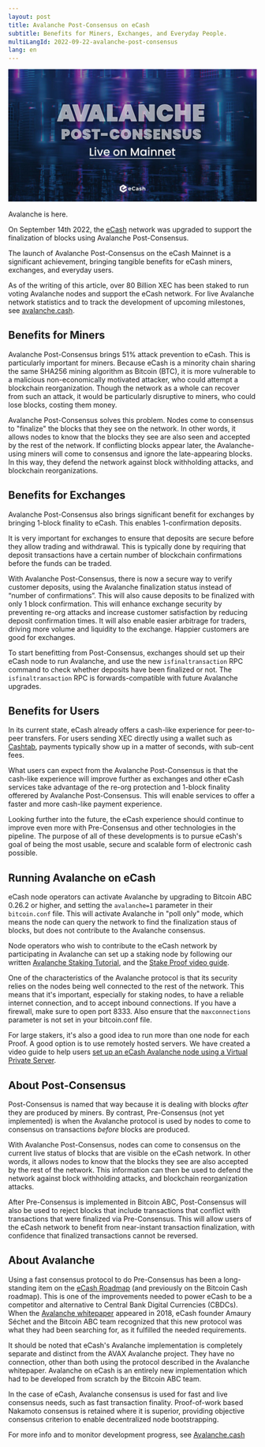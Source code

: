 ```yaml
---
layout: post
title: Avalanche Post-Consensus on eCash
subtitle: Benefits for Miners, Exchanges, and Everyday People.
multiLangId: 2022-09-22-avalanche-post-consensus
lang: en
---
```


![Avalanche Live on Mainnet](/img/avalanche-live.jpg)

Avalanche is here.

On September 14th 2022, the [eCash](https://e.cash) network was upgraded to support the finalization of blocks
using Avalanche Post-Consensus.

The launch of Avalanche Post-Consensus on the eCash Mainnet is a significant achievement, bringing tangible
benefits for eCash miners, exchanges, and everyday users.

As of the writing of this article, over 80 Billion XEC has been staked to run voting Avalanche nodes and support
the eCash network. For live Avalanche network statistics and to track the development of upcoming milestones,
see [avalanche.cash](https://avalanche.cash/).

## Benefits for Miners

Avalanche Post-Consensus brings 51% attack prevention to eCash. This is particularly important for miners.
Because eCash is a minority chain sharing the same SHA256 mining algorithm as Bitcoin (BTC), it is more
vulnerable to a malicious non-economically motivated attacker, who could attempt a blockchain reorganization.
Though the network as a whole can recover from such an attack, it would be particularly disruptive to miners,
who could lose blocks, costing them money.

Avalanche Post-Consensus solves this problem. Nodes come to consensus to "finalize" the blocks that they see
on the network. In other words, it allows nodes to know that the blocks they see are also seen and accepted by
the rest of the network.  If conflicting blocks appear later, the Avalanche-using miners will come to consensus
and ignore the late-appearing blocks. In this way, they defend the network against block withholding attacks,
and blockchain reorganizations.

## Benefits for Exchanges

Avalanche Post-Consensus also brings significant benefit for exchanges by bringing 1-block finality to eCash.
This enables 1-confirmation deposits.

It is very important for exchanges to ensure that deposits are secure before they allow trading and withdrawal.
This is typically done by requiring that deposit transactions have a certain number of blockchain confirmations
before the funds can be traded.

With Avalanche Post-Consensus, there is now a secure way to verify customer deposits, using the Avalanche
finalization status instead of “number of confirmations”. This will also cause deposits to be finalized with only
1 block confirmation. This will enhance exchange security by preventing re-org attacks and increase customer
satisfaction by reducing deposit confirmation times. It will also enable easier arbitrage for traders,
driving more volume and liquidity to the exchange. Happier customers are good for exchanges.

To start benefitting from Post-Consensus, exchanges should set up their eCash node to run Avalanche, and use the
new `isfinaltransaction` RPC command to check whether deposits have been finalized or not. The `isfinaltransaction`
RPC is forwards-compatible with future Avalanche upgrades.

## Benefits for Users

In its current state, eCash already offers a cash-like experience for peer-to-peer transfers. For users sending
XEC directly using a wallet such as [Cashtab](https://cashtab.com/), payments typically show up in a matter of
seconds, with sub-cent fees.

What users can expect from the Avalanche Post-Consensus is that the cash-like experience will improve further
as exchanges and other eCash services take advantage of the re-org protection and 1-block finality offerered
by Avalanche Post-Consensus. This will enable services to offer a faster and more cash-like payment experience.

Looking further into the future, the eCash experience should continue to improve even more with Pre-Consensus
and other technologies in the pipeline. The purpose of all of these developments is to pursue eCash's goal
of being the most usable, secure and scalable form of electronic cash possible.

## Running Avalanche on eCash

eCash node operators can activate Avalanche by upgrading to Bitcoin ABC 0.26.2 or higher, and setting the
`avalanche=1` parameter in their `bitcoin.conf` file. This will activate Avalanche in "poll only" mode, which 
means the node can query the network to find the finalization staus of blocks, but does not contribute to the
Avalanche consensus.

Node operators who wish to contribute to the eCash network by participating in Avalanche can set up a staking node
by following our written [Avalanche Staking Tutorial](/2022-09-07-avalanche-staking-tutorial/), and the
[Stake Proof video guide](https://youtu.be/3k5M4k8OF-I).

One of the characteristics of the Avalanche protocol is that its security relies on the nodes being well connected
to the rest of the network. This means that it's important, especially for staking nodes, to have a reliable
internet connection, and to accept inbound connections. If you have a firewall, make sure to open port 8333.
Also ensure that the `maxconnections` parameter is not set in your bitcoin.conf file.

For large stakers, it's also a good idea to run more than one node for each Proof. A good option is to use remotely
hosted servers. We have created a video guide to help users [set up an eCash Avalanche node using a Virtual Private Server](https://youtu.be/ls88OH3eGwQ). 

## About Post-Consensus

Post-Consensus is named that way because it is dealing with blocks *after* they are produced by miners.
By contrast, Pre-Consensus (not yet implemented) is when the Avalanche protocol is used by nodes to come
to consensus on transactions *before* blocks are produced.

With Avalanche Post-Consensus, nodes can come to consensus on the current live status of blocks that
are visible on the eCash network. In other words, it allows nodes to know that the blocks they see are
also accepted by the rest of the network. This information can then be used to defend the network against
block withholding attacks, and blockchain reorganization attacks.

After Pre-Consensus is implemented in Bitcoin ABC, Post-Consensus will also be used to reject blocks that
include transactions that conflict with transactions that were finalized via Pre-Consensus. This will
allow users of the eCash network to benefit from near-instant transaction finalization, with confidence that
finalized transactions cannot be reversed.

## About Avalanche

Using a fast consensus protocol to do Pre-Consensus has been a long-standing item on the
[eCash Roadmap](https://e.cash/roadmap-explained) (and previously on the Bitcoin Cash roadmap).
This is one of the improvements needed to power eCash to be a competitor and alternative to
Central Bank Digital Currencies (CBDCs). When the [Avalanche whitepaper](https://ipfs.io/ipfs/QmUy4jh5mGNZvLkjies1RWM4YuvJh5o2FYopNPVYwrRVGV)
appeared in 2018, eCash founder Amaury Séchet and the Bitcoin ABC team recognized that this new 
protocol was what they had been searching for, as it fulfilled the needed requirements.

It should be noted that eCash's Avalanche implementation is completely separate and distinct from the
AVAX Avalanche project. They have no connection, other than both using the protocol described in the
Avalanche whitepaper. Avalanche on eCash is an entirely new implementation which had to be developed
from scratch by the Bitcoin ABC team.

In the case of eCash, Avalanche consensus is used for fast and live consensus needs, such as fast
transaction finality. Proof-of-work based Nakamoto consensus is retained where it is superior,
providing objective consensus criterion to enable decentralized node bootstrapping.

For more info and to monitor development progress, see [Avalanche.cash](https://www.avalanche.cash/)
